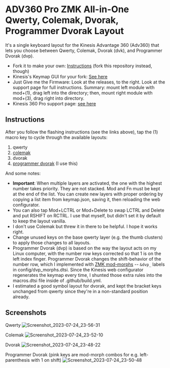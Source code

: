 # ADV360 Pro ZMK All-in-One Qwerty, Colemak, Dvorak, Programmer Dvorak Layout

It's a single keyboard layout for the Kinesis Advantage 360 (Adv360) that lets you choose between Qwerty, Colemak, Dvorak (dvk), and Programmer Dvorak (dvp).

- Fork it to make your own: [Instructions](https://github.com/KinesisCorporation/Adv360-Pro-ZMK
) (fork this repository instead, though)
- Kinesis's Keymap GUI for your fork: [See here](https://kinesiscorporation.github.io/Adv360-Pro-GUI)
- Just Give me the Firmware: Look at the releases, to the right. Look at the support page for full instructions. Summary: mount left module with mod+(1), drag left into the directory; then, mount right module with mod+(3), drag right into directory.
- Kinesis 360 Pro support page: [see here](https://kinesis-ergo.com/support/kb360pro/)

## Instructions

After you follow the flashing instructions (see the links above), tap the (1) macro key to cycle through the available layouts:

1. qwerty
2. [colemak](https://colemak.com)
3. dvorak
4. [programmer dvorak](https://www.kaufmann.no/roland/dvorak/) (I use this)

And some notes:

- **Important**: When multiple layers are activated, the one with the highest number takes priority. They are not stacked. Mod and Fn must be kept at the end of the list. You can create new layers with proper ordering by copying a list item from keymap.json, saving it, then reloading the web configurator.
- You can also tap Mod+LCTRL or Mod+Delete to swap LCTRL and Delete and put RSHIFT on RCTRL. I use that myself, but didn't set it by default to keep the layout vanilla.
- I don't use Colemak but threw it in there to be helpful. I hope it works right.
- Change unused keys on the base qwerty layer (e.g. the thumb clusters) to apply those changes to all layouts.
- Programmer Dvorak (dvp) is based on the way the layout acts on my Linux computer, with the number row keys corrected so that 1 is on the left index finger. Programmer Dvorak changes the shift-behavior of the number row, which I implemented with [ZMK mod-morphs](https://zmk.dev/docs/behaviors/mod-morph) -- `&dvp_` labels in config/dvp_morphs.dtsi. Since the Kinesis web configurator regenerates the keymap every time, I shunted those extra rules into the macros.dtsi file inside of .github/build.yml.
- I estimated a good symbol layout for dvorak, and kept the bracket keys unchanged from qwerty since they're in a non-standard position already.

## Screenshots
Qwerty
![Screenshot_2023-07-24_23-56-31](https://github.com/sabslikesobs/Adv360-Pro-ZMK/assets/57574500/fa9b7276-36e9-459d-ba7d-eedc9cb5a10e)

Colemak
![Screenshot_2023-07-24_23-52-10](https://github.com/sabslikesobs/Adv360-Pro-ZMK/assets/57574500/013a2325-04d3-4c9c-b66d-767eedd28308)

Dvorak
![Screenshot_2023-07-24_23-48-22](https://github.com/sabslikesobs/Adv360-Pro-ZMK/assets/57574500/c6e0d77f-8694-464f-8fbe-1edac22e5911)

Programmer Dvorak (pink keys are mod-morph combos for e.g. left-parenthesis with 1 on shift)
![Screenshot_2023-07-24_23-50-48](https://github.com/sabslikesobs/Adv360-Pro-ZMK/assets/57574500/22d6c1fd-43b2-4e89-8531-a25eb69374bb)


